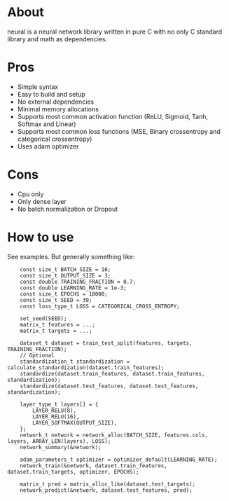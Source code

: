 # About
neural is a neural network library written in pure C with no only C standard library and math as dependencies.

# Pros
* Simple syntax
* Easy to build and setup
* No external dependencies
* Minimal memory allocations
* Supports most common activation function (ReLU, Sigmoid, Tanh, Softmax and Linear)
* Supports most common loss functions (MSE, Binary crossentropy and categorical crossentropy)
* Uses adam optimizer

# Cons
* Cpu only
* Only dense layer
* No batch normalization or Dropout

# How to use
See examples. But generally something like:
```
    const size_t BATCH_SIZE = 16;
    const size_t OUTPUT_SIZE = 3;
    const double TRAINING_FRACTION = 0.7;
    const double LEARNING_RATE = 1e-3;
    const size_t EPOCHS = 10000;
    const size_t SEED = 39;
    const loss_type_t LOSS = CATEGORICAL_CROSS_ENTROPY;

    set_seed(SEED);
    matrix_t features = ...;
    matrix_t targets = ...;

    dataset_t dataset = train_test_split(features, targets, TRAINING_FRACTION);
    // Optional
    standardization_t standardization = calculate_standardization(dataset.train_features);
    standardize(dataset.train_features, dataset.train_features, standardization);
    standardize(dataset.test_features, dataset.test_features, standardization);

    layer_type_t layers[] = {
        LAYER_RELU(8),
        LAYER_RELU(16),
        LAYER_SOFTMAX(OUTPUT_SIZE),
    };
    network_t network = network_alloc(BATCH_SIZE, features.cols, layers, ARRAY_LEN(layers), LOSS);
    network_summary(&network);

    adam_parameters_t optimizer = optimizer_default(LEARNING_RATE);
    network_train(&network, dataset.train_features, dataset.train_targets, optimizer, EPOCHS);

    matrix_t pred = matrix_alloc_like(dataset.test_targets);
    network_predict(&network, dataset.test_features, pred);

```
